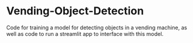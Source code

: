 # Vending-Object-Detection
Code for training a model for detecting objects in a vending machine, as well as code to run a streamlit app to interface with this model.
